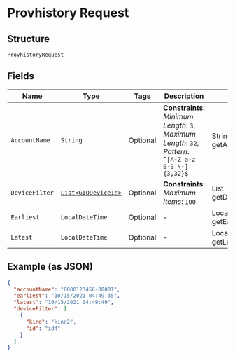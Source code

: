 
# Provhistory Request

## Structure

`ProvhistoryRequest`

## Fields

| Name | Type | Tags | Description | Getter | Setter |
|  --- | --- | --- | --- | --- | --- |
| `AccountName` | `String` | Optional | **Constraints**: *Minimum Length*: `3`, *Maximum Length*: `32`, *Pattern*: `^[A-Z a-z 0-9 \-]{3,32}$` | String getAccountName() | setAccountName(String accountName) |
| `DeviceFilter` | [`List<GIODeviceId>`](../../doc/models/gio-device-id.md) | Optional | **Constraints**: *Maximum Items*: `100` | List<GIODeviceId> getDeviceFilter() | setDeviceFilter(List<GIODeviceId> deviceFilter) |
| `Earliest` | `LocalDateTime` | Optional | - | LocalDateTime getEarliest() | setEarliest(LocalDateTime earliest) |
| `Latest` | `LocalDateTime` | Optional | - | LocalDateTime getLatest() | setLatest(LocalDateTime latest) |

## Example (as JSON)

```json
{
  "accountName": "0000123456-00001",
  "earliest": "10/15/2021 04:49:35",
  "latest": "10/15/2021 04:49:49",
  "deviceFilter": [
    {
      "kind": "kind2",
      "id": "id4"
    }
  ]
}
```

